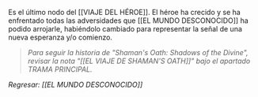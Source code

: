 Es el último nodo del [[VIAJE DEL HÉROE]]. El héroe ha crecido y se ha enfrentado todas las adversidades que [[EL MUNDO DESCONOCIDO]] ha podido arrojarle, habiéndolo cambiado para representar la señal de una nueva esperanza y/o comienzo.

>*Para seguir la historia de "Shaman's Oath: Shadows of the Divine", revisar la nota "[[EL VIAJE DE SHAMAN'S OATH]]" bajo el apartado TRAMA PRINCIPAL.*

*Regresar: [[EL MUNDO DESCONOCIDO]]*